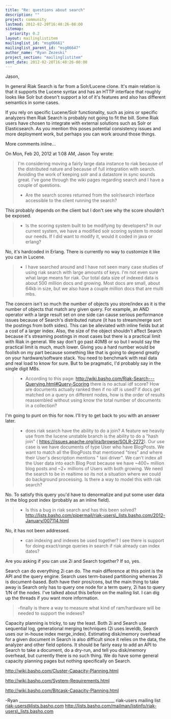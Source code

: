 ```yaml
---
title: "Re: questions about search"
description: ""
project: community
lastmod: 2012-02-20T16:48:26-08:00
sitemap:
  priority: 0.2
layout: mailinglistitem
mailinglist_id: "msg06661"
mailinglist_parent_id: "msg06647"
author_name: "Ryan Zezeski"
project_section: "mailinglistitem"
sent_date: 2012-02-20T16:48:26-08:00
---
```



Jason,

In general Riak Search is far from a Solr/Lucene clone. It's main relation
is that it supports the Lucene syntax and has an HTTP interface that
roughly looks like Solr but doesn't support a lot of it's features and also
has different semantics in some cases.

If you rely on specific Lucene/Solr functionality, such as joins or
specific analyzers then Riak Search is probably not going to fit the bill.
 Some Riak users have chosen to integrate with external solutions such as
Solr or Elasticsearch. As you mention this poses potential consistency
issues and more deployment work, but perhaps you can work around those
things.

More comments inline...

On Mon, Feb 20, 2012 at 1:08 AM, Jason Toy  wrote:

> I'm considering moving a fairly large data instance to riak because of
> the distributed nature and because of full integration with search.
> Avoiding the work of keeping solr and a datastore in sync sounds great.
> I've gone through the wiki pages regarding search and I have a couple of
> questions.
>
>
> - Are the search scores returned from the solr/search interface
> accessible to the client running the search?
>

This probably depends on the client but I don't see why the score shouldn't
be exposed.


>
> - Is the scoring system built to be modifying by developers? In our
> current system, we have a modified solr scoring system to model our needs.
> If I did want to modify it, would it coded in java or erlang?
>

No, it's hardcoded in Erlang. There is currently no way to customize it
like you can in Lucene.


>
>
> - I have searched around and I have not seen many case studies of using
> riak search with large amounts of keys. I'm not even sure what large means
> for riak. Our total data size of indexed data is about 500 million docs
> and growing. Most docs are small, about 64kb in size, but we also have a
> couple million docs that are multi mbs.
>

The concern isn't so much the number of objects you store/index as it is
the number of objects that match any given query. For example, an AND
operator with a large result set on one side can cause serious performance
issues because of Search's distributed nature (it has to stream/merge sort
the postings from both sides). This can be alleviated with inline fields
but at a cost of a larger index. Also, the size of the object shouldn't
affect Search because it's streaming postings in most cases but there is a
practical limit with Riak in general. We say don't go past 40MB or so but
I would say the practical limit is much, much lower. Giving you a hard
number would be foolish on my part because something like that is going to
depend greatly on your hardware/software stack. You need to benchmark with
real data and real load to know for sure. But to be pragmatic, I'd
probably say in the single digit MBs.


>
> - According to this page:
> http://wiki.basho.com/Riak-Search---Querying.html#Query-Scoring there is
> no actual idf score? How are documents actually ranked then if no idf is
> used? if docs get matched on a query on different nodes, how is the order
> of results reassembled without using know the total number of documents in
> a collection?
>

I'm going to punt on this for now. I'll try to get back to you with an
answer later.


>
>
> - does riak search have the ability to do a join? A feature we heavily
> use from the lucene unstable branch is the ability to do a "hash join" (
> https://issues.apache.org/jira/browse/SOLR-2272).
> Our use case is we have documents of type User who have BlogPosts.
> We want to match all the BlogPosts that mentioned "tires" and where their
> User's description mentions " taxi driver". We can't index all the
> User data into each Blog Post because we have ~400+ million blog posts and
> ~2+ millions of Users with both growing. We need the search to be in
> realtime so its not a situation where we could do background processing.
> Is there a way to model this with riak search?
>

No. To satisfy this query you'd have to denormalize and put some user data
in the blog post index (probably as an inline field).


> - Is this a bug in riak search and has this been solved?
> http://lists.basho.com/pipermail/riak-users\_lists.basho.com/2012-January/007114.html
>

No, it has not been addressed.


> - can indexing and indexes be used together? I see there is support for
> doing exact/range queries in search if riak already can index dates?
>

Are you asking if you can use 2i and Search together? If so, yes.

Search can do everything 2i can do. The main difference at this point is
the API and the query engine. Search uses term-based partitioning whereas
2i is document-based. Both have their pros/cons, but the main thing to
take away is Search only has to query one node for a term query, 2i has to
query 1/N of the nodes. I've talked about this before on the mailing list.
 I can dig up the threads if you want more information.


>
> -finally is there a way to measure what kind of ram/hardware will be
> needed to support the indexes?
>

Capacity planning is tricky, to say the least. Both 2i and Search use
sequential log, generational merging techniques (2i uses leveldb, Search
uses our in-house index merge\_index). Estimating disk/memory overhead for
a given document in Search is also difficult since it relies on the data,
the analyzer and other field options. It should be fairly easy to add an
API to Search to take a document, do a dry-run, and tell you disk/memory
overhead, but currently there is no such thing. We do have some general
capacity planning pages but nothing specifically on Search.

http://wiki.basho.com/Cluster-Capacity-Planning.html

http://wiki.basho.com/System-Requirements.html

http://wiki.basho.com/Bitcask-Capacity-Planning.html

-Ryan
\_\_\_\_\_\_\_\_\_\_\_\_\_\_\_\_\_\_\_\_\_\_\_\_\_\_\_\_\_\_\_\_\_\_\_\_\_\_\_\_\_\_\_\_\_\_\_
riak-users mailing list
riak-users@lists.basho.com
http://lists.basho.com/mailman/listinfo/riak-users\_lists.basho.com

